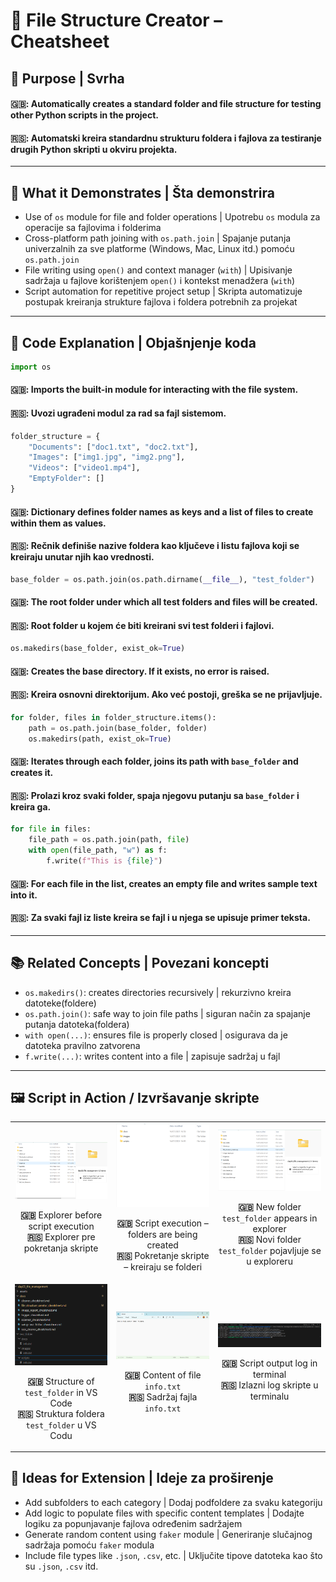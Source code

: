 # 🧱 File Structure Creator – Cheatsheet

## 📌 Purpose | Svrha
#### 🇬🇧: Automatically creates a standard folder and file structure for testing other Python scripts in the project.  
#### 🇷🇸: Automatski kreira standardnu strukturu foldera i fajlova za testiranje drugih Python skripti u okviru projekta.

---

## 🧠 What it Demonstrates | Šta demonstrira

- Use of `os` module for file and folder operations | Upotrebu `os` modula za operacije sa fajlovima i folderima
- Cross-platform path joining with `os.path.join` | Spajanje putanja univerzalnih za sve platforme (Windows, Mac, Linux itd.) pomoću `os.path.join`
- File writing using `open()` and context manager (`with`) | Upisivanje sadržaja u fajlove korištenjem `open()` i kontekst menadžera (`with`)
- Script automation for repetitive project setup | Skripta automatizuje postupak kreiranja strukture fajlova i foldera potrebnih za projekat

---

## 🧩 Code Explanation | Objašnjenje koda

```python
import os
```
#### 🇬🇧: Imports the built-in module for interacting with the file system.  
#### 🇷🇸: Uvozi ugrađeni modul za rad sa fajl sistemom.

```python
folder_structure = {
    "Documents": ["doc1.txt", "doc2.txt"],
    "Images": ["img1.jpg", "img2.png"],
    "Videos": ["video1.mp4"],
    "EmptyFolder": []
}
```
#### 🇬🇧: Dictionary defines folder names as keys and a list of files to create within them as values.  
#### 🇷🇸: Rečnik definiše nazive foldera kao ključeve i listu fajlova koji se kreiraju unutar njih kao vrednosti.

```python
base_folder = os.path.join(os.path.dirname(__file__), "test_folder")
```
#### 🇬🇧: The root folder under which all test folders and files will be created.  
#### 🇷🇸: Root folder u kojem će biti kreirani svi test folderi i fajlovi.

```python
os.makedirs(base_folder, exist_ok=True)
```
#### 🇬🇧: Creates the base directory. If it exists, no error is raised.  
#### 🇷🇸: Kreira osnovni direktorijum. Ako već postoji, greška se ne prijavljuje.

```python
for folder, files in folder_structure.items():
    path = os.path.join(base_folder, folder)
    os.makedirs(path, exist_ok=True)
```
#### 🇬🇧: Iterates through each folder, joins its path with `base_folder` and creates it.  
#### 🇷🇸: Prolazi kroz svaki folder, spaja njegovu putanju sa `base_folder` i kreira ga.

```python
for file in files:
    file_path = os.path.join(path, file)
    with open(file_path, "w") as f:
        f.write(f"This is {file}")
```
#### 🇬🇧: For each file in the list, creates an empty file and writes sample text into it.  
#### 🇷🇸: Za svaki fajl iz liste kreira se fajl i u njega se upisuje primer teksta.

---

## 📚 Related Concepts | Povezani koncepti

- `os.makedirs()`: creates directories recursively | rekurzivno kreira datoteke(foldere)
- `os.path.join()`: safe way to join file paths | siguran način za spajanje putanja datoteka(foldera)
- `with open(...)`: ensures file is properly closed | osigurava da je datoteka pravilno zatvorena
- `f.write(...)`: writes content into a file | zapisuje sadržaj u fajl

---
<h2>🖼️ Script in Action / Izvršavanje skripte</h2>

<table align="center">
  <tr>
    <td align="center">
      <img src="../assets/file_structure_creator-step1.png" width="250"/><br/>
      <p><strong>🇬🇧</strong> Explorer before script execution<br/>
         <strong>🇷🇸</strong> Explorer pre pokretanja skripte</p>
    </td>
    <td align="center">
      <img src="../assets/file_structure_creator-step6.png" width="250"/><br/>
      <p><strong>🇬🇧</strong> Script execution – folders are being created<br/>
         <strong>🇷🇸</strong> Pokretanje skripte – kreiraju se folderi</p>
    </td>
    <td align="center">
      <img src="../assets/file_structure_creator-step2.png" width="250"/><br/>
      <p><strong>🇬🇧</strong> New folder <code>test_folder</code> appears in explorer<br/>
         <strong>🇷🇸</strong> Novi folder <code>test_folder</code> pojavljuje se u exploreru</p>
    </td>
  </tr>
  <tr>
    <td align="center">
      <img src="../assets/file_structure_creator-step3.png" width="250"/><br/>
      <p><strong>🇬🇧</strong> Structure of <code>test_folder</code> in VS Code<br/>
         <strong>🇷🇸</strong> Struktura foldera <code>test_folder</code> u VS Codu</p>
    </td>
    <td align="center">
      <img src="../assets/file_structure_creator-step4.png" width="250"/><br/>
      <p><strong>🇬🇧</strong> Content of file <code>info.txt</code><br/>
         <strong>🇷🇸</strong> Sadržaj fajla <code>info.txt</code></p>
    </td>
    <td align="center">
      <img src="../assets/file_structure_creator-step5.png" width="250"/><br/>
      <p><strong>🇬🇧</strong> Script output log in terminal<br/>
         <strong>🇷🇸</strong> Izlazni log skripte u terminalu</p>
    </td>
  </tr>
</table>


## 🚀 Ideas for Extension | Ideje za proširenje

- Add subfolders to each category | Dodaj podfoldere za svaku kategoriju
- Add logic to populate files with specific content templates | Dodajte logiku za popunjavanje fajlova određenim sadržajem
- Generate random content using `faker` module | Generiranje slučajnog sadržaja pomoću `faker` modula
- Include file types like `.json`, `.csv`, etc. | Uključite tipove datoteka kao što su `.json`, `.csv` itd.

